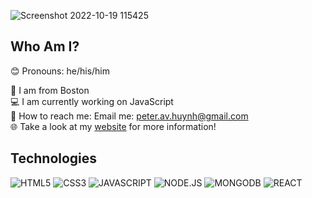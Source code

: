 <!--<h1 align="center">Hi 👋, I'm Peter Huynh</h1>
<h3 align="center">A passionate full-stack web developer from Boston, MA</h3>

<h3 align="left">Connect with me:</h3>
<p align="left">
</p>

![github-header-image (3)](https://user-images.githubusercontent.com/112198288/196729195-5d56091a-a0aa-4e2a-855b-4c6f683af4af.png)



<h3 align="left">Languages and Tools:</h3>
<p align="left"> <a href="https://www.w3schools.com/css/" target="_blank" rel="noreferrer"> <img src="https://raw.githubusercontent.com/devicons/devicon/master/icons/css3/css3-original-wordmark.svg" alt="css3" width="40" height="40"/> </a> <a href="https://www.w3.org/html/" target="_blank" rel="noreferrer"> <img src="https://raw.githubusercontent.com/devicons/devicon/master/icons/html5/html5-original-wordmark.svg" alt="html5" width="40" height="40"/> </a> <a href="https://developer.mozilla.org/en-US/docs/Web/JavaScript" target="_blank" rel="noreferrer"> <img src="https://raw.githubusercontent.com/devicons/devicon/master/icons/javascript/javascript-original.svg" alt="javascript" width="40" height="40"/> </a> <a href="https://nodejs.org" target="_blank" rel="noreferrer"> <img src="https://raw.githubusercontent.com/devicons/devicon/master/icons/nodejs/nodejs-original-wordmark.svg" alt="nodejs" width="40" height="40"/> </a> <a href="https://reactjs.org/" target="_blank" rel="noreferrer"> <img src="https://raw.githubusercontent.com/devicons/devicon/master/icons/react/react-original-wordmark.svg" alt="react" width="40" height="40"/> </a> </p>-->


![Screenshot 2022-10-19 115425](https://user-images.githubusercontent.com/112198288/196742656-2b74b97b-aeba-46b9-b0da-09c5311aa489.png)


## Who Am I?
😊 Pronouns: he/his/him

📍 I am from Boston<br>
💻 I am currently working on JavaScript<br>
📧 How to reach me: Email me: peter.av.huynh@gmail.com<br>
🌐 Take a look at my [website](https://peter-av-huynh.netlify.app/) for more information!<br>
## Technologies 
![HTML5](https://img.shields.io/badge/HTML5-f06529?style=for-the-badge&logo=HTML5&logoColor=white)
![CSS3](https://img.shields.io/badge/CSS3-E31B5F?style=for-the-badge&logo=CSS3&logoColor=white)
![JAVASCRIPT](https://img.shields.io/badge/JAVASCRIPT-F0DB4F?style=for-the-badge&logo=JAVASCRIPT&logoColor=white)
![NODE.JS](https://img.shields.io/badge/NODE.JS-68A063?style=for-the-badge&logo=NODE.JS&logoColor=white)
![MONGODB](https://img.shields.io/badge/MONGODB-E8E7D5?style=for-the-badge&logo=MONGODB&logoColor=white)
![REACT](https://img.shields.io/badge/REACT-61DBFB?style=for-the-badge&logo=REACT&logoColor=white)

